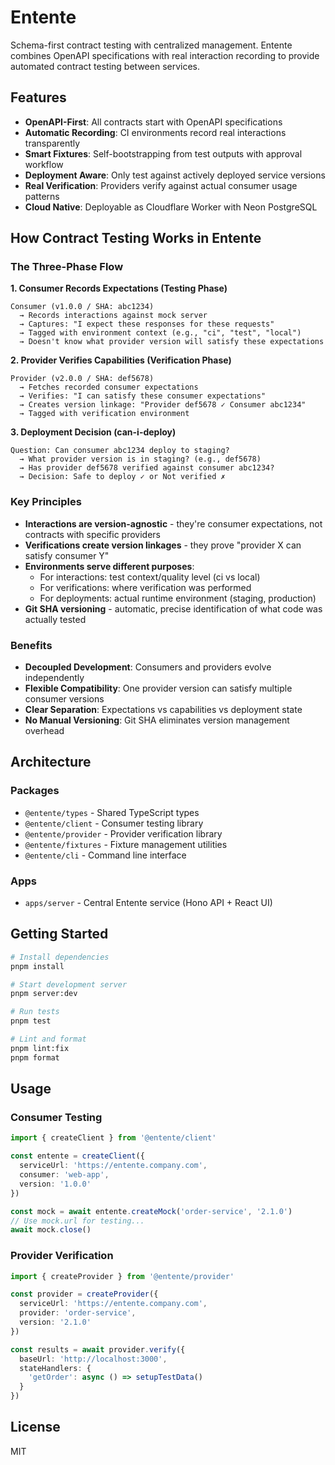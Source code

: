 # Entente

Schema-first contract testing with centralized management. Entente combines OpenAPI specifications with real interaction recording to provide automated contract testing between services.

## Features

- **OpenAPI-First**: All contracts start with OpenAPI specifications
- **Automatic Recording**: CI environments record real interactions transparently
- **Smart Fixtures**: Self-bootstrapping from test outputs with approval workflow
- **Deployment Aware**: Only test against actively deployed service versions
- **Real Verification**: Providers verify against actual consumer usage patterns
- **Cloud Native**: Deployable as Cloudflare Worker with Neon PostgreSQL

## How Contract Testing Works in Entente

### The Three-Phase Flow

**1. Consumer Records Expectations (Testing Phase)**
```
Consumer (v1.0.0 / SHA: abc1234)
  → Records interactions against mock server
  → Captures: "I expect these responses for these requests"
  → Tagged with environment context (e.g., "ci", "test", "local")
  → Doesn't know what provider version will satisfy these expectations
```

**2. Provider Verifies Capabilities (Verification Phase)**
```
Provider (v2.0.0 / SHA: def5678)
  → Fetches recorded consumer expectations
  → Verifies: "I can satisfy these consumer expectations"
  → Creates version linkage: "Provider def5678 ✓ Consumer abc1234"
  → Tagged with verification environment
```

**3. Deployment Decision (can-i-deploy)**
```
Question: Can consumer abc1234 deploy to staging?
  → What provider version is in staging? (e.g., def5678)
  → Has provider def5678 verified against consumer abc1234?
  → Decision: Safe to deploy ✓ or Not verified ✗
```

### Key Principles

- **Interactions are version-agnostic** - they're consumer expectations, not contracts with specific providers
- **Verifications create version linkages** - they prove "provider X can satisfy consumer Y"
- **Environments serve different purposes**:
  - For interactions: test context/quality level (ci vs local)
  - For verifications: where verification was performed
  - For deployments: actual runtime environment (staging, production)
- **Git SHA versioning** - automatic, precise identification of what code was actually tested

### Benefits

- **Decoupled Development**: Consumers and providers evolve independently
- **Flexible Compatibility**: One provider version can satisfy multiple consumer versions
- **Clear Separation**: Expectations vs capabilities vs deployment state
- **No Manual Versioning**: Git SHA eliminates version management overhead

## Architecture

### Packages

- `@entente/types` - Shared TypeScript types
- `@entente/client` - Consumer testing library
- `@entente/provider` - Provider verification library
- `@entente/fixtures` - Fixture management utilities
- `@entente/cli` - Command line interface

### Apps

- `apps/server` - Central Entente service (Hono API + React UI)

## Getting Started

```bash
# Install dependencies
pnpm install

# Start development server
pnpm server:dev

# Run tests
pnpm test

# Lint and format
pnpm lint:fix
pnpm format
```

## Usage

### Consumer Testing

```typescript
import { createClient } from '@entente/client'

const entente = createClient({
  serviceUrl: 'https://entente.company.com',
  consumer: 'web-app',
  version: '1.0.0'
})

const mock = await entente.createMock('order-service', '2.1.0')
// Use mock.url for testing...
await mock.close()
```

### Provider Verification

```typescript
import { createProvider } from '@entente/provider'

const provider = createProvider({
  serviceUrl: 'https://entente.company.com',
  provider: 'order-service',
  version: '2.1.0'
})

const results = await provider.verify({
  baseUrl: 'http://localhost:3000',
  stateHandlers: {
    'getOrder': async () => setupTestData()
  }
})
```

## License

MIT